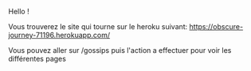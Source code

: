 Hello !

Vous trouverez le site qui tourne sur le heroku suivant: https://obscure-journey-71196.herokuapp.com/

Vous pouvez aller sur /gossips puis l'action a effectuer pour voir les différentes pages


